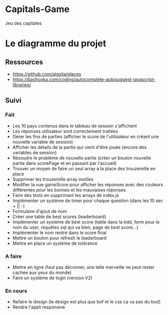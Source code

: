 # Capitals-Game
Jeu des capitales

# Le diagramme du projet

## Ressources
- https://github.com/algolia/places
- https://bashooka.com/coding/autocomplete-autosuggest-javascript-libraries/

## Suivi

### Fait
- Les 10 pays contenus dans le tableau de session s'affichent
- Les réponses utilisateur sont correctement traitées
- Gérer les fins de parties (afficher le score de l'utilisateur en créant une nouvelle variable de session)
- Afficher les détails de la partie qui vient d'être jouée (encore des variables de session)
- Résoudre le problème de nouvelle partie (créer un bouton nouvelle partie dans scorePage et en passant par l'accueil)
- Trouver un moyen de faire un seul array à la place des trouzemille en place
- Supprimer les trouzemille array inutiles
- Modifier la vue gameScore pour afficher les réponses avec des couleurs différentes pour les bonnes et les mauvaises réponses
- Faire des tests en supprimant les arrays de index.js
- Implémenter un système de timer pour chaque question (dans les 10 sec + || -)
- Formulaire d'ajout de nom
- Créer une table de best scores (leaderboard)
- Implémenter un système de best score (table dans la bdd, form pour le nom du user, requêtes sql qui va bien, page de best score...)
- Implémenter le nom rentré dans le score final
- Mettre un bouton pour refresh le leaderboard
- Mettre en place un système de tolérance

### A faire
- Mettre en ligne (faut pas déconner, une telle merveille ne peut rester cachée aux yeux du monde)
- Faire un système de login (version V2)

### En cours
- Refaire le design (le design est plus que bof et le css ca va pas du tout)
- Rendre l'appli responsive